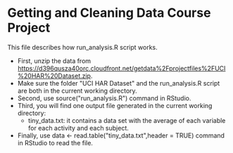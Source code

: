 Getting and Cleaning Data Course Project
========================================
This file describes how run_analysis.R script works.
* First, unzip the data from https://d396qusza40orc.cloudfront.net/getdata%2Fprojectfiles%2FUCI%20HAR%20Dataset.zip.
* Make sure the folder "UCI HAR Dataset" and the run_analysis.R script are both in the current working directory.
* Second, use source("run_analysis.R") command in RStudio. 
* Third, you will find one output file generated in the current working directory:
  - tiny_data.txt: it contains a data set with the average of each variable for each activity and each subject.
* Finally, use data <- read.table("tiny_data.txt",header = TRUE) command in RStudio to read the file.